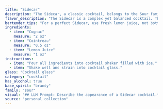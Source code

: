 ```yaml
---
title: "Sidecar"
description: "The Sidecar, a classic cocktail, belongs to the Sour family, characterized by its tangy, citrusy base.  Its origin is shrouded in mystery, with claims ranging from a Parisian bar in the early 1900s to a British officer in WWI. "
flavor_description: "The Sidecar is a complex yet balanced cocktail. The Cognac provides warmth and depth, its rich notes of fruit and spice mingling with the bright citrus of lemon juice. Cointreau adds a touch of sweetness and a distinct orange flavor, creating a harmonious interplay of sweet, sour, and bitter. It finishes clean and dry, with a lingering hint of Cognac. "
bartender_tips: "For a perfect Sidecar, use fresh lemon juice, not bottled.  Shake vigorously with ice to properly chill and dilute.  Strain into a chilled coupe glass.  A sugar rim is optional, but be sure to use a fine sugar for a delicate rim.  Don't over-shake; a slightly cloudy appearance is ideal.  Garnish with a lemon twist for a refreshing aroma. "
ingredients:
  - item: "Cognac"
    measure: "2 oz"
  - item: "Cointreau"
    measure: "0.5 oz"
  - item: "Lemon Juice"
    measure: "1 oz"
instructions:
  - item: "Pour all ingredients into cocktail shaker filled with ice."
  - item: "Shake well and strain into cocktail glass."
glass: "Cocktail glass"
category: "cocktail"
has_alcohol: true
base_spirit: "brandy"
family: "sour"
visual: "## LLM Prompt: Describe the appearance of a Sidecar cocktail.**Imagine a classic Sidecar cocktail, perfectly crafted. Describe the following:*** **Color:** What is the overall hue of the drink? Is it clear, amber, golden, or something else entirely?  * **Clarity:** Is the cocktail crystal clear, or does it have a slight haze or cloudiness? * **Texture:**  Is it a smooth, silky liquid, or does it have a more viscous, syrupy texture? * **Garnish:** What type of garnish is used? Is it a simple lemon twist, a sugared rim, or something more elaborate? How does the garnish enhance the visual appeal? * **Glassware:** What type of glass is it served in? A coupe, a martini glass, or something else? How does the shape of the glass contribute to the overall visual impact? **Please be as descriptive as possible, using vivid imagery and sensory details to bring the Sidecar's appearance to life.** "
source: "personal_collection"
---
```


